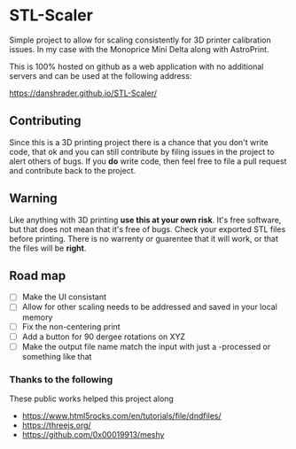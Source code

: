 # STL-Scaler
Simple project to allow for scaling consistently for 3D printer calibration issues.  In my case with the Monoprice Mini Delta along with AstroPrint.

This is 100% hosted on github as a web application with no additional servers and can be used at the following address:

https://danshrader.github.io/STL-Scaler/

## Contributing

Since this is a 3D printing project there is a chance that you don't write code, that ok and you can still contribute by filing issues in the project to alert others of bugs.  If you **do** write code, then feel free to file a pull request and contribute back to the project.

## Warning

Like anything with 3D printing **use this at your own risk**.  It's free software, but that does not mean that it's free of bugs.  Check your exported STL files before printing.  There is no warrenty or guarentee that it will work, or that the files will be **right**.

## Road map

- [ ] Make the UI consistant
- [ ] Allow for other scaling needs to be addressed and saved in your local memory
- [ ] Fix the non-centering print
- [ ] Add a button for 90 dergee rotations on XYZ
- [ ] Make the output file name match the input with just a -processed or something like that

### Thanks to the following

These public works helped this project along

* https://www.html5rocks.com/en/tutorials/file/dndfiles/
* https://threejs.org/
* https://github.com/0x00019913/meshy

